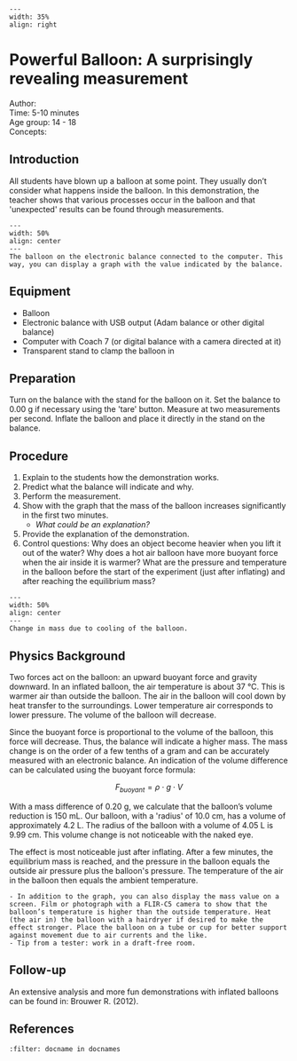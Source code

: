 

<div style="clear: both;">

```{figure} ../../figures/ready.png
---
width: 35%
align: right
```

</div>

# Powerful Balloon: A surprisingly revealing measurement


Author:     \
Time:	5-10 minutes  	\
Age group:	14 - 18\
Concepts:	


## Introduction
All students have blown up a balloon at some point. They usually don’t consider what happens inside the balloon. In this demonstration, the teacher shows that various processes occur in the balloon and that 'unexpected' results can be found through measurements.

```{figure} demo65_figure1.JPG
---
width: 50%
align: center
---
The balloon on the electronic balance connected to the computer. This way, you can display a graph with the value indicated by the balance.
```

## Equipment
- Balloon
- Electronic balance with USB output (Adam balance or other digital balance)
- Computer with Coach 7 (or digital balance with a camera directed at it)
- Transparent stand to clamp the balloon in

## Preparation
Turn on the balance with the stand for the balloon on it. Set the balance to 0.00 g if necessary using the 'tare' button. Measure at two measurements per second. Inflate the balloon and place it directly in the stand on the balance.

## Procedure
1. Explain to the students how the demonstration works.
2. Predict what the balance will indicate and why.
3. Perform the measurement.
4. Show with the graph that the mass of the balloon increases significantly in the first two minutes.
    - *What could be an explanation?*
6. Provide the explanation of the demonstration.
7. Control questions: Why does an object become heavier when you lift it out of the water? Why does a hot air balloon have more buoyant force when the air inside it is warmer? What are the pressure and temperature in the balloon before the start of the experiment (just after inflating) and after reaching the equilibrium mass?

```{figure} demo65_figure2.JPG
---
width: 50%
align: center
---
Change in mass due to cooling of the balloon.
```


## Physics Background
Two forces act on the balloon: an upward buoyant force and gravity downward. In an inflated balloon, the air temperature is about 37 °C. This is warmer air than outside the balloon. The air in the balloon will cool down by heat transfer to the surroundings. Lower temperature air corresponds to lower pressure. The volume of the balloon will decrease.

Since the buoyant force is proportional to the volume of the balloon, this force will decrease. Thus, the balance will indicate a higher mass. The mass change is on the order of a few tenths of a gram and can be accurately measured with an electronic balance. An indication of the volume difference can be calculated using the buoyant force formula:

$$ F_{buoyant} = \rho \cdot g \cdot V$$

With a mass difference of 0.20 g, we calculate that the balloon’s volume reduction is 150 mL. Our balloon, with a 'radius' of 10.0 cm, has a volume of approximately 4.2 L. The radius of the balloon with a volume of 4.05 L is 9.99 cm. This volume change is not noticeable with the naked eye.

The effect is most noticeable just after inflating. After a few minutes, the equilibrium mass is reached, and the pressure in the balloon equals the outside air pressure plus the balloon's pressure. The temperature of the air in the balloon then equals the ambient temperature.

```{tip}
- In addition to the graph, you can also display the mass value on a screen. Film or photograph with a FLIR-C5 camera to show that the balloon’s temperature is higher than the outside temperature. Heat (the air in) the balloon with a hairdryer if desired to make the effect stronger. Place the balloon on a tube or cup for better support against movement due to air currents and the like. 
- Tip from a tester: work in a draft-free room.
```
## Follow-up
An extensive analysis and more fun demonstrations with inflated balloons can be found in: Brouwer R. (2012).


## References
```{bibliography}
:filter: docname in docnames
```